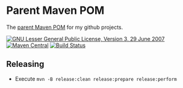 # Parent Maven POM

The [parent Maven POM](https://jonasrutishauser.github.io/parent/) for my github projects.

[![GNU Lesser General Public License, Version 3, 29 June 2007](https://img.shields.io/github/license/jonasrutishauser/parent.svg?label=License)](http://www.gnu.org/licenses/lgpl-3.0.txt)
[![Maven Central](https://img.shields.io/maven-central/v/io.github.jonasrutishauser/parent.svg?label=Maven%20Central)](http://search.maven.org/#search%7Cga%7C1%7Cg%3A%22io.github.jonasrutishauser%22%20a%3A%22parent%22)
[![Build Status](https://img.shields.io/github/actions/workflow/status/jonasrutishauser/parent/ci.yml.svg?label=Build)](https://github.com/jonasrutishauser/parent/actions)

## Releasing

* Execute `mvn -B release:clean release:prepare release:perform`
